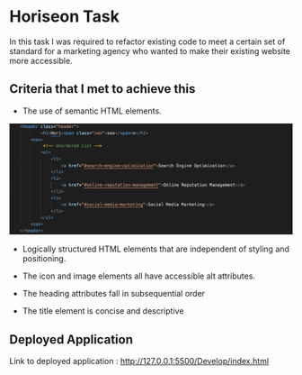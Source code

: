 # Horiseon Task

In this task I was required to refactor existing code to meet a certain set of standard for a marketing agency who wanted to make their existing website more accessible.

## Criteria that I met to achieve this

* The use of semantic HTML elements.

![Use of HTML semantic elements](./Develop/HTML_semantic_elements.jpeg???>raw=true)

* Logically structured HTML elements that are independent of styling and positioning.



* The icon and image elements all have accessible alt attributes.



* The heading attributes fall in subsequential order



* The title element is concise and descriptive

## Deployed Application

Link to deployed application : http://127.0.0.1:5500/Develop/index.html

